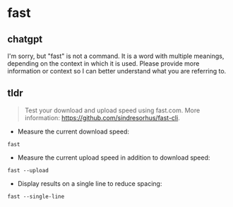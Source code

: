 # fast 
## chatgpt 
I'm sorry, but "fast" is not a command. It is a word with multiple meanings, depending on the context in which it is used. Please provide more information or context so I can better understand what you are referring to. 

## tldr 
 
> Test your download and upload speed using fast.com.
> More information: <https://github.com/sindresorhus/fast-cli>.

- Measure the current download speed:

`fast`

- Measure the current upload speed in addition to download speed:

`fast --upload`

- Display results on a single line to reduce spacing:

`fast --single-line`

